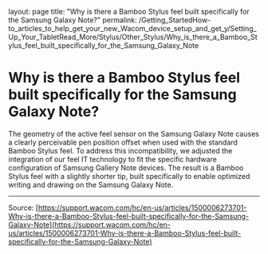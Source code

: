 layout: page
title: "Why is there a Bamboo Stylus feel built specifically for the Samsung Galaxy Note?"
permalink: /Getting_StartedHow-to_articles_to_help_get_your_new_Wacom_device_setup_and_get_y/Setting_Up_Your_TabletRead_More/Stylus/Other_Stylus/Why_is_there_a_Bamboo_Stylus_feel_built_specifically_for_the_Samsung_Galaxy_Note

# Why is there a Bamboo Stylus feel built specifically for the Samsung Galaxy Note?

The geometry of the active feel sensor on the Samsung Galaxy Note causes a clearly perceivable pen position offset when used with the standard Bamboo Stylus feel. To address this incompatibility, we adjusted the integration of our feel IT technology to fit the specific hardware configuration of Samsung Gallery Note devices. The result is a Bamboo Stylus feel with a slightly shorter tip, built specifically to enable optimized writing and drawing on the Samsung Galaxy Note.

---
Source: [https://support.wacom.com/hc/en-us/articles/1500006273701-Why-is-there-a-Bamboo-Stylus-feel-built-specifically-for-the-Samsung-Galaxy-Note](https://support.wacom.com/hc/en-us/articles/1500006273701-Why-is-there-a-Bamboo-Stylus-feel-built-specifically-for-the-Samsung-Galaxy-Note)

